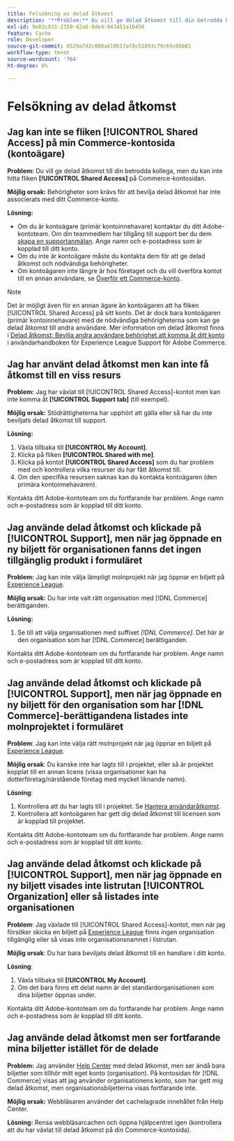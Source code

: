 ```yaml
---
title: Felsökning av delad åtkomst
description: '**Problem:** Du vill ge delad åtkomst till din betrodda kollega, men du kan inte hitta fliken **Delad åtkomst** på din kontosida för Commerce.'
exl-id: 9e03c031-2359-42a6-9de4-943451a16456
feature: Cache
role: Developer
source-git-commit: 6529a7d2c080a410617af8c51893c79c65c0bb81
workflow-type: tm+mt
source-wordcount: '764'
ht-degree: 0%

---
```


# Felsökning av delad åtkomst

## Jag kan inte se fliken [!UICONTROL Shared Access] på min Commerce-kontosida (kontoägare)

**Problem:** Du vill ge delad åtkomst till din betrodda kollega, men du kan inte hitta fliken **[!UICONTROL Shared Access]** på Commerce-kontosidan.

**Möjlig orsak:** Behörigheter som krävs för att bevilja delad åtkomst har inte associerats med ditt Commerce-konto.

**Lösning:**

* Om du är kontoägare (primär kontoinnehavare) kontaktar du ditt Adobe-kontoteam. Om din teammedlem har tillgång till support ber du dem [skapa en supportanmälan](https://experienceleague.adobe.com/en/docs/commerce-knowledge-base/kb/help-center-guide/magento-help-center-user-guide#merchant-not-displayed). Ange namn och e-postadress som är kopplad till ditt konto.
* Om du inte är kontoägare måste du kontakta dem för att ge delad åtkomst och nödvändiga behörigheter.
* Om kontoägaren inte längre är hos företaget och du vill överföra kontot till en annan användare, se [Överför ett Commerce-konto](https://experienceleague.adobe.com/en/docs/commerce-admin/start/commerce-account/commerce-account-transfer).

>[!NOTE]
>
>Det är möjligt även för en annan ägare än kontoägaren att ha fliken [!UICONTROL Shared Access] på sitt konto. Det är dock bara kontoägaren (primär kontoinnehavare) med de nödvändiga behörigheterna som kan ge delad åtkomst till andra användare. Mer information om delad åtkomst finns i [Delad åtkomst: Bevilja andra användare behörighet att komma åt ditt konto](https://experienceleague.adobe.com/en/docs/commerce-knowledge-base/kb/help-center-guide/magento-help-center-user-guide#shared-access) i användarhandboken för Experience League Support för Adobe Commerce.

## Jag har använt delad åtkomst men kan inte få åtkomst till en viss resurs

**Problem:** Jag har växlat till [!UICONTROL Shared Access]-kontot men kan inte komma åt **[!UICONTROL Support tab]** (till exempel).

**Möjlig orsak:** Stödrättigheterna har upphört att gälla eller så har du inte beviljats delad åtkomst till support.

**Lösning:**

1. Växla tillbaka till **[!UICONTROL My Account]**.
1. Klicka på fliken **[!UICONTROL Shared with me]**.
1. Klicka på kontot **[!UICONTROL Shared Access]** som du har problem med och kontrollera vilka resurser du har fått åtkomst till.
1. Om den specifika resursen saknas kan du kontakta kontoägaren (den primära kontoinnehavaren).

Kontakta ditt Adobe-kontoteam om du fortfarande har problem. Ange namn och e-postadress som är kopplad till ditt konto.

## Jag använde delad åtkomst och klickade på [!UICONTROL Support], men när jag öppnade en ny biljett för organisationen fanns det ingen tillgänglig produkt i formuläret

**Problem:** Jag kan inte välja lämpligt molnprojekt när jag öppnar en biljett på [Experience League](https://experienceleague.adobe.com/home#support).

**Möjlig orsak:** Du har inte valt rätt organisation med [!DNL Commerce] berättiganden.

**Lösning:**

1. Se till att välja organisationen med suffixet *[!DNL Commerce]*. Det här är den organisation som har [!DNL Commerce] berättiganden.

Kontakta ditt Adobe-kontoteam om du fortfarande har problem. Ange namn och e-postadress som är kopplad till ditt konto.

## Jag använde delad åtkomst och klickade på [!UICONTROL Support], men när jag öppnade en ny biljett för den organisation som har [!DNL Commerce]-berättigandena listades inte molnprojektet i formuläret

**Problem**: Jag kan inte välja rätt molnprojekt när jag öppnar en biljett på [Experience League](https://experienceleague.adobe.com/home#support).

**Möjlig orsak**: Du kanske inte har lagts till i projektet, eller så är projektet kopplat till en annan licens (vissa organisationer kan ha dotterföretag/närstående företag med mycket liknande namn).

**Lösning**:

1. Kontrollera att du har lagts till i projektet. Se [Hantera användaråtkomst](https://experienceleague.adobe.com/en/docs/commerce-cloud-service/user-guide/project/user-access).
1. Kontrollera att kontoägaren har gett dig delad åtkomst till licensen som är kopplad till projektet.

Kontakta ditt Adobe-kontoteam om du fortfarande har problem. Ange namn och e-postadress som är kopplad till ditt konto.

## Jag använde delad åtkomst och klickade på [!UICONTROL Support], men när jag öppnade en ny biljett visades inte listrutan [!UICONTROL Organization] eller så listades inte organisationen

**Problem**: Jag växlade till [!UICONTROL Shared Access]-kontot, men när jag försöker skicka en biljett på [Experience League](https://experienceleague.adobe.com/home#support) finns ingen organisation tillgänglig eller så visas inte organisationsnamnet i listrutan.

**Möjlig orsak**: Du har bara beviljats delad åtkomst till en handlare i ditt konto.

**Lösning**:

1. Växla tillbaka till **[!UICONTROL My Account]**.
1. Om det bara finns ett delat namn är det standardorganisationen som dina biljetter öppnas under.

Kontakta ditt Adobe-kontoteam om du fortfarande har problem. Ange namn och e-postadress som är kopplad till ditt konto.

## Jag använde delad åtkomst men ser fortfarande mina biljetter istället för de delade

**Problem:** Jag använder [Help Center](https://support.magento.com/hc/us-en/requests) med delad åtkomst, men ser ändå bara biljetter som tillhör mitt eget konto (organisation). På kontosidan för [!DNL Commerce] visas att jag använder organisationens konto, som har gett mig delad åtkomst, men organisationsbiljetterna visas fortfarande inte.

**Möjlig orsak:** Webbläsaren använder det cachelagrade innehållet från Help Center.

**Lösning:** Rensa webbläsarcachen och öppna hjälpcentret igen (kontrollera att du har växlat till delad åtkomst på din Commerce-kontosida).
